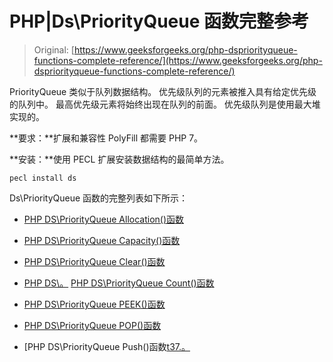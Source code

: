 # PHP|Ds\PriorityQueue 函数完整参考

> Original: [https://www.geeksforgeeks.org/php-dspriorityqueue-functions-complete-reference/](https://www.geeksforgeeks.org/php-dspriorityqueue-functions-complete-reference/)

PriorityQueue 类似于队列数据结构。 优先级队列的元素被推入具有给定优先级的队列中。 最高优先级元素将始终出现在队列的前面。 优先级队列是使用最大堆实现的。

**要求：**扩展和兼容性 PolyFill 都需要 PHP 7。

**安装：**使用 PECL 扩展安装数据结构的最简单方法。

```
pecl install ds
```

Ds\PriorityQueue 函数的完整列表如下所示：

*   [PHP DS\PriorityQueue Allocation()函数](https://www.geeksforgeeks.org/php-dspriorityqueue-allocate-function/)
*   [PHP DS\PriorityQueue Capacity()函数](https://www.geeksforgeeks.org/php-dspriorityqueue-capacity-function/)
*   [PHP DS\PriorityQueue Clear()函数](https://www.geeksforgeeks.org/php-dspriorityqueue-clear-function/)
*   [PHP DS\。](https://www.geeksforgeeks.org/php-dspriorityqueue-copy-function/) [PHP DS\PriorityQueue Count()函数](https://www.geeksforgeeks.org/php-dspriorityqueue-count-function/)

*   [PHP DS\PriorityQueue PEEK()函数](https://www.geeksforgeeks.org/php-dspriorityqueue-peek-function/)
*   [PHP DS\PriorityQueue POP()函数](https://www.geeksforgeeks.org/php-dspriorityqueue-pop-function/)
*   [PHP DS\PriorityQueue Push()函数[t37.。](https://www.geeksforgeeks.org/php-dspriorityqueue-push-function/)